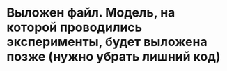 <h1>Выложен файл. Модель, на которой проводились эксперименты, будет выложена позже (нужно убрать лишний код)</h1>
